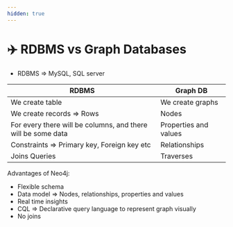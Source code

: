 ```yaml
---
hidden: true
---
```


# ✈️ RDBMS vs Graph Databases

* RDBMS ⇒ MySQL, SQL server

| RDBMS                                                        | Graph DB              |
| ------------------------------------------------------------ | --------------------- |
| We create table                                              | We create graphs      |
| We create records ⇒ Rows                                     | Nodes                 |
| For every there will be columns, and there will be some data | Properties and values |
| Constraints ⇒ Primary key, Foreign key etc                   | Relationships         |
| Joins Queries                                                | Traverses             |

Advantages of Neo4j:

* Flexible schema
* Data model ⇒ Nodes, relationships, properties and values
* Real time insights
* CQL ⇒ Declarative query language to represent graph visually
* No joins

